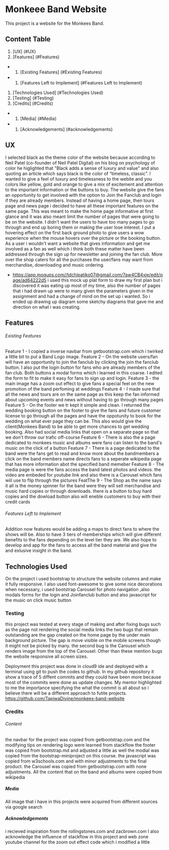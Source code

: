 # Monkeee Band Website
This project is a website for the Monkees Band. 

## Content Table

1. [UX] (#UX)
1. [Features] (#Features)
+ 1. [Existing Features] (#Existing Features)
+ 1. [Features Left to Implement] (#Features Left to Implement)
1. [Technologies Used] (#Technologies Used)
1. [Testing] (#Testing)
1. [Credits] (#Credits)
+ 1. [Media] (#Media)
+ 1. [Acknowledgements] (#acknowledgements)


## UX
I selected black as the theme color of the website because according to Neil Patel (co-founder of Neil Patel Digital) on his blog on psychology of color he higlighted that "Black adds a sense of luxury and value"  and also quoting an article which says black is the color of “timeless, classic”. I wanted to give a feel of luxury and timelessness to the webite and you colors like yellow, gold and orange to give a mix of excitement and attention to the important information or the buttons to buy. The website give the fans an opportunity to get involved with the option to Join the Fanclub and login if they are already members. Instead of having a home page, then tours page and news page i decided to have all these important features on the same page. This was meant to make the home page informative at first glance and it was also meant limit the number of pages that were going to be on the website. I didn't want the users to have too many pages to go through and end up boring them or making the user lose interest. I put a hovering effect on the first  back ground photo to give users a wow experience when the mouse hovers over the picture or  the booking button. As a user i wouldn't want a website that gives information and get me involved as a fan as well which i think both these matter have been addressed through the sign up for newsletter and joining the fan club. More over the shop caters for all the purchases the user/fans may want from merchandise, downloading and music ordering. 
- https://app.moqups.com//tdchipatiko07@gmail.com/7aw4CB4xje/edit/page/ad64222d5
i used this mock up plat form to draw my first plan but i discovered it was eating up most of my time, also the number of pages that i had drawn up were to many given the parameters given in the assignment and had a change of mind on the set up i wanted. So i ended up drawing up diagram some sketchy diagrams that gave me and direction on what i was creating.

## Features

###### Existing Features
Feature 1 - I copied a inverse navbar from getbootstrap.com which i twirked a little bit  to put a Band Logo image.
Feature 2 - On the website users/fan will have an opportunity to join the fanclub by clicking the join the fanclub button. I also put the login button for fans who are already members of the fan club. Both buttons a modal forms which i learned in this coarse. I edited the form to fit to make it easy for fans to sign up and login.
Feature 3 - the main image has a zoom out effect to give fans a special feel on the new promotion of the band perfoming at weddings
Feature 4 - I made sure that all the news and tours are on the same page as this keep the fan informed  about upcoming events and news without having to go through many pages
Feature 5 - On the footer we tr kept it simple and clean. I returned the wedding booking button on the footer to give the fans and future customer license to go through all the pages and have the oppotunity to book for the wedding on what ever page they can be. This also would give the client(Monkees Band) to be able to get more chances to get wedding booking. Also had social media links that open on a separate page so that we don't throw our trafic off-course 
Feature 6 - There is also the a page dedicated to monkees music and albums were fans can listen to the band's music on the click of a button
Feature 7 - There is a page dedicated to the band were the fans get to read and know more about the bandmembers a click on the band members name directs fans to a seperate wikipedia page that has more information abot the specified band memeber
Feature 8 - The media page is were the fans access the band latest photos and videos. the video are embeded for youtube link and also there is a Carousel which fans wiil use to flip through the pictures
FeatThe 9 - The Shop as the name says it all is the money spinner for the band were they will sell merchandise and music hard copies or through downloads. there is a button to buy hard copies and the dowload button also will eneble customers to buy with their credit cards

###### Features Left to Implement

Addition now features would be adding a maps to direct fans to where the shows will be.
Also to have 3 tiers of memberships which will give different benefits to the fans depending on the level tier they are.
We also hope to develop and app for the fans to access all the band material and give the and exlusive insight in the band.


## Technologies Used

On the project i used bootstrap to structure the website columns and make it fully responsive.
I also used font-awesome to give some nice decorations when necessary, i used bootstrap Carousel for photo navigation ,also modals forms for the login and Joinfanclub button and also javascript for the music on click music button

### Testing

this project was tested at every stage of making  and after fixing bugs such as the page not rendering the social media links
the two bugs that remain outstanding are the gap created on the home page by the under main background picture. The gap is move visible on the mobile screens though it might not be picked by many.
the second bug is the Carousel which renders image from the top of the Carousel. Other than these mention bugs the website responsive all screen sizes.

Deployment
this project was done in cloud9 ide and deployed with a terminal using git to push the codes to github.
In my github repository it show a trace of 5 diffent commits and they could have been more because most of the commits were done as update changes. My mentor highlighted to me the importance specifying the what the commit is all about so i believe there will be a different approach to futite projects.
https://github.com/TapiwaDivine/monkees-band-website

### Credits

###### Content
the navbar for the project was copied from getbootstrap.com and the modifying tips on rendering logo were learned from stackflow
the footer was copied from bootstrap.md and adjusted a little as well
the modial was copied from the bootstrap-miniproject on this course.
the javascript was copied from w3schools.com and with minor adjustments to the final product.
the Carousel was copied from getbootstrap.com with none adjustments.
All the content that on the band and albums were copied from wikipedia

##### Media
All image that i have in this projects were acquired from different sources via google search

##### Acknowledgements
i recieved inspiration from the rollingstones.com and zacbrown.com 
I also acknowledge the influence of stackflow in this project and web zone youtube channel for the zoom out effect code which i modified a little